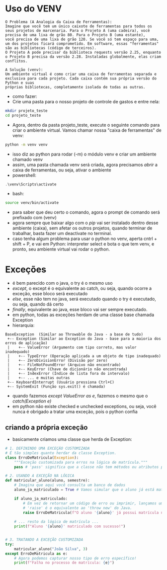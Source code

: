 # Uso do VENV
```
O Problema (A Analogia da Caixa de Ferramentas):
Imagine que você tem um único caixote de ferramentas para todos os seus projetos de marcenaria. Para o Projeto A (uma cadeira), você precisa de uma lixa de grão 80. Para o Projeto B (uma estante),
você precisa de uma lixa de grão 120. Se você só tem espaço para uma, um dos projetos ficará comprometido. Em software, essas "ferramentas" são as bibliotecas (código de terceiros).
O Projeto A pode precisar da biblioteca requests versão 2.25, enquanto o Projeto B precisa da versão 2.28. Instaladas globalmente, elas criam conflitos.

A Solução (venv):
Um ambiente virtual é como criar uma caixa de ferramentas separada e exclusiva para cada projeto. Cada caixa contém sua própria versão do Python e suas
próprias bibliotecas, completamente isolada de todas as outras.
```
- como fazer:
- Crie uma pasta para o nosso projeto de controle de gastos e entre nela:
```bash
mkdir projeto_teste
cd projeto_teste
```
- Agora, dentro da pasta projeto_teste, execute o seguinte comando para criar o ambiente virtual. Vamos chamar nossa "caixa de ferramentas" de venv:
```bash
python -m venv venv
```
- isso diz ao python para rodar (-m) o módulo venv e criar um ambiente chamado venv
- assim, uma pasta chamada venv será criada, agora precisamos *abrir* a caixa de ferramentas, ou seja, ativar o ambiente
- powershell:
```powershell
.\venv\Scripts\activate
```
- bash:
```bash
source venv/bin/activate
```
- para saber que deu certo o comando, agora o prompt de comando será prefixado com (venv)
- agora sempre que baixar algo com o *pip* vai ser instalado dentro desse ambiente (caixa), sem afetar os outros projetos, quando terminar de trabalhar, basta fazer um deactivate no terminal.
- caso tenha algum problema para usar o python no venv, aperta cntrl + shift + P, e vai em Python: interpreter select e bota o que tem venv, e pronto, seu ambiente virtual vai rodar o python.

# Exceções
- é bem parecido com o java, o try é o mesmo uso
- *except*, o except é o equivalente ao catch, ou seja, quando ocorre a exceção, esse bloco será executado
- *else*, esse não tem no java, será executado quando o try é executado, ou seja, quando dá certo
- *finally*, equivalente ao java, esse bloco vai ser sempre executado.
- em python, todas as exceções herdam de uma classe base chamada Exception
- hierarquia:
```
BaseException  (Similar ao Throwable do Java - a base de tudo)
 +-- Exception (Similar ao Exception do Java - base para a maioria dos erros de aplicação)
 |    +-- ValueError (Argumento com tipo correto, mas valor inadequado)
 |    +-- TypeError (Operação aplicada a um objeto de tipo inadequado)
 |    +-- ZeroDivisionError (Divisão por zero)
 |    +-- FileNotFoundError (Arquivo não encontrado)
 |    +-- KeyError (Chave de dicionário não encontrada)
 |    +-- IndexError (Índice de lista fora do intervalo)
 |    +-- ... e muitas outras
 +-- KeyboardInterrupt (Usuário pressiona Ctrl+C)
 +-- SystemExit (Função sys.exit() é chamada)
```
- quando fazemos *except ValueError as e*, fazemos o mesmo que o *catch(Exception e)*
- em python não existe checked e unchecked exceptions, ou seja, você nunca é obrigado a tratar uma exceção, pois o python confia

## criando a própria exceção
- basicamente criamos uma classe que herda de Exception:
```python
# 1. DEFININDO UMA EXCEÇÃO CUSTOMIZADA
# É tão simples quanto herdar da classe Exception.
class ErroDeMatricula(Exception):
    """Exceção customizada para erros na lógica de matrícula."""
    pass # 'pass' significa que a classe não tem métodos ou atributos próprios por enquanto.

# 2. USANDO A EXCEÇÃO NA LÓGICA
def matricular_aluno(aluno, semestre):
    # Imagina que aqui você consulta um banco de dados
    aluno_ja_matriculado = True # Vamos simular que o aluno já está matriculado

    if aluno_ja_matriculado:
        # Em vez de retornar um código de erro ou imprimir, lançamos uma exceção.
        # 'raise' é o equivalente ao 'throw new' do Java.
        raise ErroDeMatricula(f"O aluno '{aluno}' já possui matrícula no semestre {semestre}.")
    
    # ... resto da lógica de matrícula ...
    print(f"Aluno '{aluno}' matriculado com sucesso!")


# 3. TRATANDO A EXCEÇÃO CUSTOMIZADA
try:
    matricular_aluno("João Silva", 3)
except ErroDeMatricula as e:
    # Agora podemos capturar nosso tipo de erro específico!
    print(f"Falha no processo de matrícula: {e}")
```
